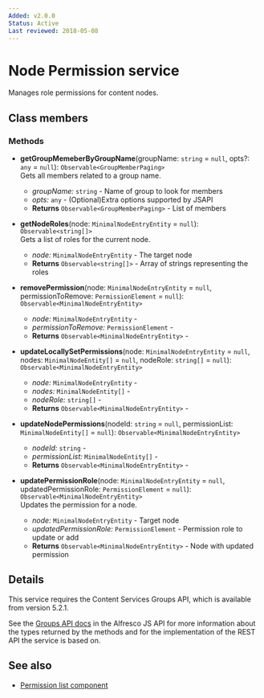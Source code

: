 ```yaml
---
Added: v2.0.0
Status: Active
Last reviewed: 2018-05-08
---
```


# Node Permission service

Manages role permissions for content nodes.

## Class members

### Methods

-   **getGroupMemeberByGroupName**(groupName: `string` = `null`, opts?: `any` = `null`): `Observable<GroupMemberPaging>`<br/>
    Gets all members related to a group name.
    -   _groupName:_ `string`  - Name of group to look for members
    -   _opts:_ `any`  - (Optional)Extra options supported by JSAPI
    -   **Returns** `Observable<GroupMemberPaging>` - List of members
-   **getNodeRoles**(node: `MinimalNodeEntryEntity` = `null`): `Observable<string[]>`<br/>
    Gets a list of roles for the current node.
    -   _node:_ `MinimalNodeEntryEntity`  - The target node
    -   **Returns** `Observable<string[]>` - Array of strings representing the roles
-   **removePermission**(node: `MinimalNodeEntryEntity` = `null`, permissionToRemove: `PermissionElement` = `null`): `Observable<MinimalNodeEntryEntity>`<br/>

    -   _node:_ `MinimalNodeEntryEntity`  - 
    -   _permissionToRemove:_ `PermissionElement`  - 
    -   **Returns** `Observable<MinimalNodeEntryEntity>` - 

-   **updateLocallySetPermissions**(node: `MinimalNodeEntryEntity` = `null`, nodes: `MinimalNodeEntity[]` = `null`, nodeRole: `string[]` = `null`): `Observable<MinimalNodeEntryEntity>`<br/>

    -   _node:_ `MinimalNodeEntryEntity`  - 
    -   _nodes:_ `MinimalNodeEntity[]`  - 
    -   _nodeRole:_ `string[]`  - 
    -   **Returns** `Observable<MinimalNodeEntryEntity>` - 

-   **updateNodePermissions**(nodeId: `string` = `null`, permissionList: `MinimalNodeEntity[]` = `null`): `Observable<MinimalNodeEntryEntity>`<br/>

    -   _nodeId:_ `string`  - 
    -   _permissionList:_ `MinimalNodeEntity[]`  - 
    -   **Returns** `Observable<MinimalNodeEntryEntity>` - 

-   **updatePermissionRole**(node: `MinimalNodeEntryEntity` = `null`, updatedPermissionRole: `PermissionElement` = `null`): `Observable<MinimalNodeEntryEntity>`<br/>
    Updates the permission for a node.
    -   _node:_ `MinimalNodeEntryEntity`  - Target node
    -   _updatedPermissionRole:_ `PermissionElement`  - Permission role to update or add
    -   **Returns** `Observable<MinimalNodeEntryEntity>` - Node with updated permission

## Details

This service requires the Content Services Groups API, which is available from version 5.2.1.

See the
[Groups API docs](https://github.com/Alfresco/alfresco-js-api/blob/master/src/alfresco-core-rest-api/docs/GroupssApi.md)
in the Alfresco JS API for more information about the types returned by
the methods and for the implementation of the REST API the service is
based on.

## See also

-   [Permission list component](permission-list.component.md)
